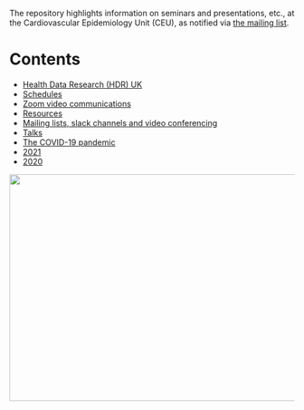 The repository highlights information on seminars and presentations, etc., at the Cardiovascular Epidemiology Unit (CEU), as notified via <a href="mailto:phpc-ceu-group@medschl.cam.ac.uk">the mailing list</a>.

# Contents

* [Health Data Research (HDR) UK](HDR.md)
* [Schedules](schedules.md)
* [Zoom video communications](zoom.md)
* [Resources](resources.md)
* [Mailing lists, slack channels and video conferencing](channels.md)
* [Talks](talks.md)
* [The COVID-19 pandemic](COVID-19.md)
* [2021](2021.md)
* [2020](2020.md)

<a href="http://phdcomics.com/comics/archive.php?comicid=719"> <img src="http://phdcomics.com/comics/archive/phd060406s.gif" width="860" height="400" align="right"> </a>
